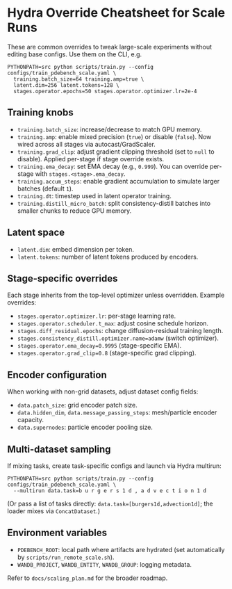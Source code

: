 # Hydra Override Cheatsheet for Scale Runs

These are common overrides to tweak large-scale experiments without editing base configs. Use them on the CLI, e.g.

```
PYTHONPATH=src python scripts/train.py --config configs/train_pdebench_scale.yaml \
  training.batch_size=64 training.amp=true \
  latent.dim=256 latent.tokens=128 \
  stages.operator.epochs=50 stages.operator.optimizer.lr=2e-4
```

## Training knobs
- `training.batch_size`: increase/decrease to match GPU memory.
- `training.amp`: enable mixed precision (`true`) or disable (`false`). Now wired across all stages via autocast/GradScaler.
- `training.grad_clip`: adjust gradient clipping threshold (set to `null` to disable). Applied per-stage if stage override exists.
- `training.ema_decay`: set EMA decay (e.g., `0.999`). You can override per-stage with `stages.<stage>.ema_decay`.
- `training.accum_steps`: enable gradient accumulation to simulate larger batches (default `1`).
- `training.dt`: timestep used in latent operator training.
- `training.distill_micro_batch`: split consistency-distill batches into smaller chunks to reduce GPU memory.

## Latent space
- `latent.dim`: embed dimension per token.
- `latent.tokens`: number of latent tokens produced by encoders.

## Stage-specific overrides
Each stage inherits from the top-level optimizer unless overridden. Example overrides:

- `stages.operator.optimizer.lr`: per-stage learning rate.
- `stages.operator.scheduler.t_max`: adjust cosine schedule horizon.
- `stages.diff_residual.epochs`: change diffusion-residual training length.
- `stages.consistency_distill.optimizer.name=adamw` (switch optimizer).
- `stages.operator.ema_decay=0.9995` (stage-specific EMA).
- `stages.operator.grad_clip=0.8` (stage-specific grad clipping).

## Encoder configuration
When working with non-grid datasets, adjust dataset config fields:

- `data.patch_size`: grid encoder patch size.
- `data.hidden_dim`, `data.message_passing_steps`: mesh/particle encoder capacity.
- `data.supernodes`: particle encoder pooling size.

## Multi-dataset sampling
If mixing tasks, create task-specific configs and launch via Hydra multirun:

```
PYTHONPATH=src python scripts/train.py --config configs/train_pdebench_scale.yaml \
  --multirun data.task=b u r g e r s 1 d , a d v e c t i o n 1 d
```

(Or pass a list of tasks directly: `data.task=[burgers1d,advection1d]`; the loader mixes via `ConcatDataset`.)

## Environment variables
- `PDEBENCH_ROOT`: local path where artifacts are hydrated (set automatically by `scripts/run_remote_scale.sh`).
- `WANDB_PROJECT`, `WANDB_ENTITY`, `WANDB_GROUP`: logging metadata.

Refer to `docs/scaling_plan.md` for the broader roadmap.
